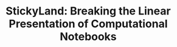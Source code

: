 ---
authors:
- Zijie J. Wang
- Katie Dai
- W. Keith Edwards
link: https://arxiv.org/abs/2202.11086
tags:
- Human-centered computing
- Computational notebooks
title: "StickyLand: Breaking the Linear Presentation of Computational Notebooks"
venue: ACM CHI (LBW)
year: 2022
---